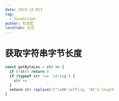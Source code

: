 ```yaml
---
date: 2019-12-013
tag:
  - JavaScript
author: 杜世宏
location: 北京
---
```


# 获取字符串字节长度

```JavaScript
const getByteLen = str => {
  if (!str) return 0
  if (typeof str !== 'string') {
    str += ''
  }
  return str.replace(/[^\x00-\xff]/g, '01').length
}
```
